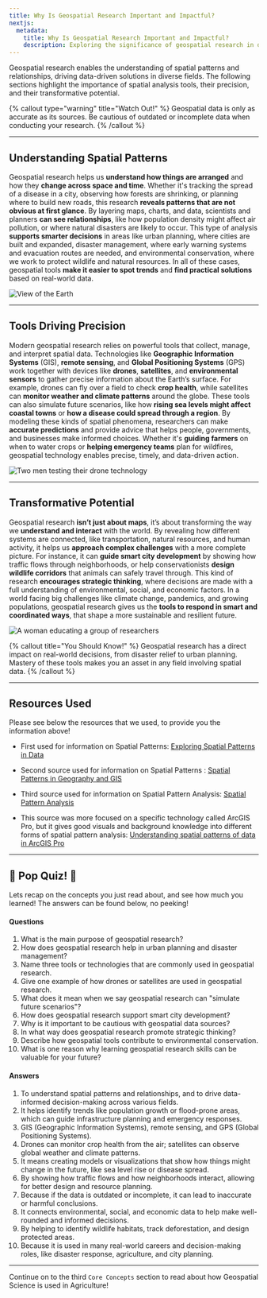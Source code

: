 ```yaml
---
title: Why Is Geospatial Research Important and Impactful?
nextjs:
  metadata:
    title: Why Is Geospatial Research Important and Impactful?
    description: Exploring the significance of geospatial research in decision-making and innovation.
---
```


Geospatial research enables the understanding of spatial patterns and relationships, driving data-driven solutions in diverse fields. The following sections highlight the importance of spatial analysis tools, their precision, and their transformative potential.

{% callout type="warning" title="Watch Out!" %}
Geospatial data is only as accurate as its sources. Be cautious of outdated or incomplete data when conducting your research.
{% /callout %}

---

## Understanding Spatial Patterns

Geospatial research helps us **understand how things are arranged** and how they **change across space and time**. Whether it's tracking the spread of a disease in a city, observing how forests are shrinking, or planning where to build new roads, this research **reveals patterns that are not obvious at first glance**. By layering maps, charts, and data, scientists and planners **can see relationships**, like how population density might affect air pollution, or where natural disasters are likely to occur. This type of analysis **supports smarter decisions** in areas like urban planning, where cities are built and expanded, disaster management, where early warning systems and evacuation routes are needed, and environmental conservation, where we work to protect wildlife and natural resources. In all of these cases, geospatial tools **make it easier to spot trends** and **find practical solutions** based on real-world data.

![View of the Earth](/images/Core_Concepts/Geospatial_Research_Importance/GRI1.webp)

---

## Tools Driving Precision

Modern geospatial research relies on powerful tools that collect, manage, and interpret spatial data. Technologies like **Geographic Information Systems** (GIS), **remote sensing**, and **Global Positioning Systems** (GPS) work together with devices like **drones**, **satellites**, and **environmental sensors** to gather precise information about the Earth’s surface. For example, drones can fly over a field to check **crop health**, while satellites can **monitor weather and climate patterns** around the globe. These tools can also simulate future scenarios, like how **rising sea levels might affect coastal towns** or **how a disease could spread through a region**. By modeling these kinds of spatial phenomena, researchers can make **accurate predictions** and provide advice that helps people, governments, and businesses make informed choices. Whether it's **guiding farmers** on when to water crops or **helping emergency teams** plan for wildfires, geospatial technology enables precise, timely, and data-driven action.

![Two men testing their drone technology](/images/Core_Concepts/Geospatial_Research_Importance/GRI2.webp)

---

## Transformative Potential

Geospatial research **isn’t just about maps**, it’s about transforming the way we **understand and interact** with the world. By revealing how different systems are connected, like transportation, natural resources, and human activity, it helps us **approach complex challenges** with a more complete picture. For instance, it can **guide smart city development** by showing how traffic flows through neighborhoods, or help conservationists **design wildlife corridors** that animals can safely travel through. This kind of research **encourages strategic thinking**, where decisions are made with a full understanding of environmental, social, and economic factors. In a world facing big challenges like climate change, pandemics, and growing populations, geospatial research gives us the **tools to respond in smart and coordinated ways**, that shape a more sustainable and resilient future.

![A woman educating a group of researchers](/images/Core_Concepts/Geospatial_Research_Importance/GRI3.webp)

{% callout title="You Should Know!" %}
Geospatial research has a direct impact on real-world decisions, from disaster relief to urban planning. Mastery of these tools makes you an asset in any field involving spatial data.
{% /callout %}

---

## Resources Used

Please see below the resources that we used, to provide you the information above!

- First used for information on Spatial Patterns:
  [Exploring Spatial Patterns in Data](https://storymaps.arcgis.com/stories/b3633c9ccd3146029e5daf77d568c7b8)

- Second source used for information on Spatial Patterns :
  [Spatial Patterns in Geography and GIS](https://gisgeography.com/spatial-patterns/)

- Third source used for information on Spatial Pattern Analysis:
  [Spatial Pattern Analysis](https://atlas.co/glossary/spatial-pattern-analysis/)

- This source was more focused on a specific technology called ArcGIS Pro, but it gives good visuals and background knowledge into different forms of spatial pattern analysis:
  [Understanding spatial patterns of data in ArcGIS Pro](https://www.esri.com/arcgis-blog/products/arcgis-pro/analytics/density-tools-in-arcgis-pro)

---

## 📝 Pop Quiz! 📝

Lets recap on the concepts you just read about, and see how much you learned! The answers can be found below, no peeking!

#### Questions

1. What is the main purpose of geospatial research?
2. How does geospatial research help in urban planning and disaster management?
3. Name three tools or technologies that are commonly used in geospatial research.
4. Give one example of how drones or satellites are used in geospatial research.
5. What does it mean when we say geospatial research can "simulate future scenarios"?
6. How does geospatial research support smart city development?
7. Why is it important to be cautious with geospatial data sources?
8. In what way does geospatial research promote strategic thinking?
9. Describe how geospatial tools contribute to environmental conservation.
10. What is one reason why learning geospatial research skills can be valuable for your future?

#### Answers

1. To understand spatial patterns and relationships, and to drive data-informed decision-making across various fields.
2. It helps identify trends like population growth or flood-prone areas, which can guide infrastructure planning and emergency responses.
3. GIS (Geographic Information Systems), remote sensing, and GPS (Global Positioning Systems).
4. Drones can monitor crop health from the air; satellites can observe global weather and climate patterns.
5. It means creating models or visualizations that show how things might change in the future, like sea level rise or disease spread.
6. By showing how traffic flows and how neighborhoods interact, allowing for better design and resource planning.
7. Because if the data is outdated or incomplete, it can lead to inaccurate or harmful conclusions.
8. It connects environmental, social, and economic data to help make well-rounded and informed decisions.
9. By helping to identify wildlife habitats, track deforestation, and design protected areas.
10. Because it is used in many real-world careers and decision-making roles, like disaster response, agriculture, and city planning.

---

Continue on to the third `Core Concepts` section to read about how Geospatial Science is used in Agriculture!
